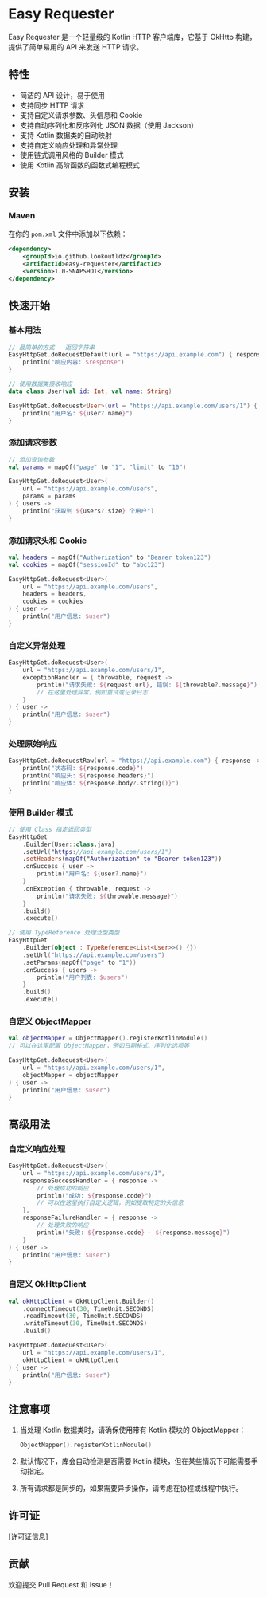 # Easy Requester

Easy Requester 是一个轻量级的 Kotlin HTTP 客户端库，它基于 OkHttp 构建，提供了简单易用的 API 来发送 HTTP 请求。

## 特性

- 简洁的 API 设计，易于使用
- 支持同步 HTTP 请求
- 支持自定义请求参数、头信息和 Cookie
- 支持自动序列化和反序列化 JSON 数据（使用 Jackson）
- 支持 Kotlin 数据类的自动映射
- 支持自定义响应处理和异常处理
- 使用链式调用风格的 Builder 模式
- 使用 Kotlin 高阶函数的函数式编程模式

## 安装

### Maven

在你的 `pom.xml` 文件中添加以下依赖：

```xml
<dependency>
    <groupId>io.github.lookoutldz</groupId>
    <artifactId>easy-requester</artifactId>
    <version>1.0-SNAPSHOT</version>
</dependency>
```

## 快速开始

### 基本用法

```kotlin
// 最简单的方式 - 返回字符串
EasyHttpGet.doRequestDefault(url = "https://api.example.com") { response ->
    println("响应内容: $response")
}

// 使用数据类接收响应
data class User(val id: Int, val name: String)

EasyHttpGet.doRequest<User>(url = "https://api.example.com/users/1") { user ->
    println("用户名: ${user?.name}")
}
```

### 添加请求参数

```kotlin
// 添加查询参数
val params = mapOf("page" to "1", "limit" to "10")

EasyHttpGet.doRequest<User>(
    url = "https://api.example.com/users",
    params = params
) { users ->
    println("获取到 ${users?.size} 个用户")
}
```

### 添加请求头和 Cookie

```kotlin
val headers = mapOf("Authorization" to "Bearer token123")
val cookies = mapOf("sessionId" to "abc123")

EasyHttpGet.doRequest<User>(
    url = "https://api.example.com/users",
    headers = headers,
    cookies = cookies
) { user ->
    println("用户信息: $user")
}
```

### 自定义异常处理

```kotlin
EasyHttpGet.doRequest<User>(
    url = "https://api.example.com/users/1",
    exceptionHandler = { throwable, request ->
        println("请求失败: ${request.url}, 错误: ${throwable?.message}")
        // 在这里处理异常，例如重试或记录日志
    }
) { user ->
    println("用户信息: $user")
}
```

### 处理原始响应

```kotlin
EasyHttpGet.doRequestRaw(url = "https://api.example.com") { response ->
    println("状态码: ${response.code}")
    println("响应头: ${response.headers}")
    println("响应体: ${response.body?.string()}")
}
```

### 使用 Builder 模式

```kotlin
// 使用 Class 指定返回类型
EasyHttpGet
    .Builder(User::class.java)
    .setUrl("https://api.example.com/users/1")
    .setHeaders(mapOf("Authorization" to "Bearer token123"))
    .onSuccess { user ->
        println("用户名: ${user?.name}")
    }
    .onException { throwable, request ->
        println("请求失败: ${throwable.message}")
    }
    .build()
    .execute()

// 使用 TypeReference 处理泛型类型
EasyHttpGet
    .Builder(object : TypeReference<List<User>>() {})
    .setUrl("https://api.example.com/users")
    .setParams(mapOf("page" to "1"))
    .onSuccess { users ->
        println("用户列表: $users")
    }
    .build()
    .execute()
```

### 自定义 ObjectMapper

```kotlin
val objectMapper = ObjectMapper().registerKotlinModule()
// 可以在这里配置 ObjectMapper，例如日期格式、序列化选项等

EasyHttpGet.doRequest<User>(
    url = "https://api.example.com/users/1",
    objectMapper = objectMapper
) { user ->
    println("用户信息: $user")
}
```

## 高级用法

### 自定义响应处理

```kotlin
EasyHttpGet.doRequest<User>(
    url = "https://api.example.com/users/1",
    responseSuccessHandler = { response ->
        // 处理成功的响应
        println("成功: ${response.code}")
        // 可以在这里执行自定义逻辑，例如提取特定的头信息
    },
    responseFailureHandler = { response ->
        // 处理失败的响应
        println("失败: ${response.code} - ${response.message}")
    }
) { user ->
    println("用户信息: $user")
}
```

### 自定义 OkHttpClient

```kotlin
val okHttpClient = OkHttpClient.Builder()
    .connectTimeout(30, TimeUnit.SECONDS)
    .readTimeout(30, TimeUnit.SECONDS)
    .writeTimeout(30, TimeUnit.SECONDS)
    .build()

EasyHttpGet.doRequest<User>(
    url = "https://api.example.com/users/1",
    okHttpClient = okHttpClient
) { user ->
    println("用户信息: $user")
}
```

## 注意事项

1. 当处理 Kotlin 数据类时，请确保使用带有 Kotlin 模块的 ObjectMapper：
   ```kotlin
   ObjectMapper().registerKotlinModule()
   ```

2. 默认情况下，库会自动检测是否需要 Kotlin 模块，但在某些情况下可能需要手动指定。

3. 所有请求都是同步的，如果需要异步操作，请考虑在协程或线程中执行。

## 许可证

[许可证信息]

## 贡献

欢迎提交 Pull Request 和 Issue！
